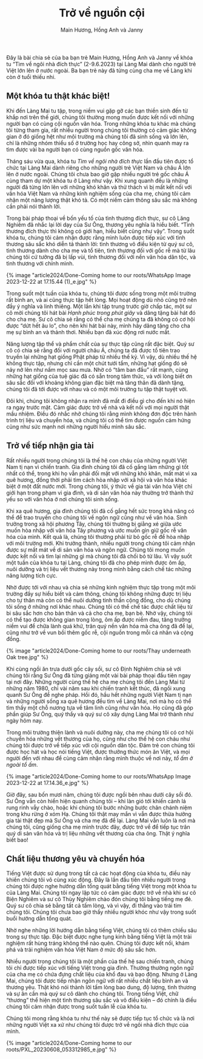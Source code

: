 ﻿---
title: Trở về nguồn cội
author: Main Hương, Hồng Anh và Janny
---

<!-- https://plumvillage.org/articles/coming-home-to-our-roots -->

<p class="editors-preface">Đây là bài chia sẻ của ba bạn trẻ Main Hương, Hồng Anh và Janny về khóa tu “Tìm về ngôi nhà đích thực” (2-9.6.2023) tại Làng Mai dành cho người trẻ Việt lớn lên ở nước ngoài. Ba bạn trẻ này đã từng cùng cha mẹ về Làng khi còn ở tuổi thiếu nhi.</p>

## Một khóa tu thật khác biệt!

Khi đến Làng Mai tu tập, trong niềm vui gặp gỡ các bạn thiền sinh đến từ khắp nơi trên thế giới, chúng tôi thường mong muốn được kết nối với những người bạn có cùng cội nguồn văn hóa. Trong những khóa tu khác mà chúng tôi từng tham gia, rất nhiều người trong chúng tôi thường có cảm giác không gian ở đó giống hệt như môi trường mà chúng tôi đã sinh sống và lớn lên, chỉ là những nhóm thiểu số ở trường học hay công sở, nhìn quanh may ra tìm được vài ba người bạn có cùng nguồn gốc văn hóa.

Tháng sáu vừa qua, khóa tu *Tìm về ngôi nhà đích thực* lần đầu tiên được tổ chức tại Làng Mai dành riêng cho những người trẻ Việt Nam và châu Á lớn lên ở nước ngoài. Chúng tôi chưa bao giờ gặp nhiều người trẻ gốc châu Á cùng tham dự một khóa tu ở Làng như vậy. Khi xung quanh đều là những người đã từng lớn lên với những khó khăn và thử thách vì bị mất kết nối với văn hóa Việt Nam và những kinh nghiệm sống của cha mẹ, chúng tôi cảm nhận một năng lượng thật khó tả. Có một niềm cảm thông sâu sắc mà không cần phải nói thành lời. 

Trong bài pháp thoại về bốn yếu tố của tình thương đích thực, sư cô Lăng Nghiêm đã nhắc lại lời dạy của Sư Ông, thương yêu nghĩa là hiểu biết. “Tình thương đích thực thì không có giới hạn, hiểu biết cũng như vậy”. Trong suốt khóa tu, chúng tôi cảm nhận được rằng mình luôn được tiếp xúc với tình thương sâu sắc khó diễn tả thành lời: tình thương vô điều kiện từ quý sư cô, tình thương dành cho cha mẹ và tổ tiên, tình thương đối với gốc rễ mà từ lâu chúng tôi cứ tưởng đã bị lấp vùi, tình thương đối với nền văn hóa dân tộc, và tình thương với chính mình.

<div class="removeTopMarginInFollowingElem"></div>

{% image "article2024/Done-Coming home to our roots/WhatsApp Image 2023-12-22 at 17.15.44 (1)_e.jpg" %}

Trong suốt một tuần của khóa tu, chúng tôi được sống trong một môi trường rất bình an, và ai cũng thực tập hết lòng. Mọi hoạt động dù nhỏ cũng trở nên đầy ý nghĩa và linh thiêng. Một lần khi tập trung trước giờ chấp tác, một sư cô mời chúng tôi hát bài *Hạnh phúc trong phút giây* và dâng tặng bài hát đó cho cha mẹ. Sư cô chia sẻ rằng có thể cha mẹ chúng ta đã không có cơ hội được “dứt hết âu lo”, cho nên khi hát bài này, mình hãy dâng tặng cho cha mẹ sự bình an và thảnh thơi. Nhiều bạn đã xúc động rơi nước mắt. 

Năng lượng tập thể và phẩm chất của sự thực tập cũng rất đặc biệt. Quý sư cô có chia sẻ rằng đối với người châu Á, chúng ta đã được tổ tiên trao truyền lại những hạt giống Phật pháp từ nhiều thế kỷ. Vì vậy, dù nhiều thế hệ không thực tập, nhưng chỉ cần một chút tưới tẩm, những hạt giống đó sẽ nảy nở lên như nấm mọc sau mưa. Nhờ có “tâm ban đầu” rất mạnh, cùng những hạt giống của tuệ giác đã có sẵn trong tâm thức, và với lòng biết ơn sâu sắc đối với khoảng không gian đặc biệt mà tăng thân đã dành tặng, chúng tôi đã tới được với nhau và có một môi trường tu tập thật tuyệt vời.

Đôi khi, chúng tôi không nhận ra mình đã mất đi điều gì cho đến khi nó hiện ra ngay trước mặt. Cảm giác được trở về nhà và kết nối với mọi người thật mầu nhiệm. Điều đó nhắc nhở chúng tôi rằng mình không đơn độc trên hành trình trị liệu và chuyển hóa, và chúng tôi có thể tìm được nguồn cảm hứng cũng như sức mạnh nơi những người hiểu mình sâu sắc.

## Trở về tiếp nhận gia tài

Rất nhiều người trong chúng tôi là thế hệ con cháu của những người Việt Nam tị nạn vì chiến tranh. Gia đình chúng tôi đã cố gắng làm những gì tốt nhất có thể, trong khi họ vẫn phải đối mặt với những khó khăn, mất mát vì xa quê hương, đồng thời phải tìm cách hòa nhập với xã hội và văn hóa khác biệt ở một đất nước mới. Trong chúng tôi, ý thức về gia tài văn hóa Việt chỉ giới hạn trong phạm vi gia đình, và di sản văn hóa này thường trở thành thứ yếu so với văn hóa ở nơi chúng tôi sinh sống.

Khi xa quê hương, gia đình chúng tôi đã cố gắng hết sức trong khả năng có thể để trao truyền cho chúng tôi về ngôn ngữ cũng như về văn hóa. Sinh trưởng trong xã hội phương Tây, chúng tôi thường bị giằng xé giữa ước muốn hòa nhập với văn hóa Tây phương và ước muốn gìn giữ gốc rễ văn hóa của mình. Kết quả là, chúng tôi thường phải từ bỏ gốc rễ để hòa nhập với môi trường mới. Khi trưởng thành, nhiều người trong chúng tôi cảm nhận được sự mất mát về di sản văn hóa và ngôn ngữ. Chúng tôi mong muốn được kết nối và tìm lại những gì mà chúng tôi đã chối bỏ từ lâu. Vì vậy suốt một tuần của khóa tu tại Làng, chúng tôi đã cho phép mình được ôm ấp, nuôi dưỡng và trị liệu vết thương này trong mình bằng cách chế tác những năng lượng tích cực. 

Nhờ được tới với nhau và chia sẻ những kinh nghiệm thực tập trong một môi trường đầy sự hiểu biết và cảm thông, chúng tôi không những được trị liệu cho tự thân mà còn có thể nuôi dưỡng tinh thần cộng đồng, cho dù chúng tôi sống ở những nơi khác nhau. Chúng tôi có thể chế tác được chất liệu từ bi sâu sắc hơn cho bản thân và cả cho cha mẹ, bạn bè. Nhờ vậy, chúng tôi có thể tạo được không gian trong lòng, ôm ấp được niềm đau, tăng trưởng niềm vui để chữa lành quá khứ, trân quý nền văn hóa mà cha ông đã để lại, cũng như trở về vun bồi thêm gốc rễ, cội nguồn trong mỗi cá nhân và cộng đồng.

{% image "article2024/Done-Coming home to our roots/Thay underneath Oak tree.jpg" %}

Khi cùng ngồi ăn trưa dưới gốc cây sồi, sư cô Định Nghiêm chia sẻ với chúng tôi rằng Sư Ông đã từng giảng một vài bài pháp thoại đầu tiên ngay tại nơi đây. Những người cùng thế hệ cha mẹ chúng tôi đến Làng Mai từ những năm 1980, chỉ vài năm sau khi chiến tranh kết thúc, đã ngồi xung quanh Sư Ông để nghe pháp. Hồi đó, hầu hết những người Việt Nam tị nạn và những người sống xa quê hương đều tìm về Làng Mai, nơi mà họ có thể tìm thấy một chỗ nương tựa về tâm linh cũng như văn hóa. Họ cũng đã góp phần giúp Sư Ông, quý thầy và quý sư cô xây dựng Làng Mai trở thành như ngày hôm nay.

Trong môi trường thiện lành và nuôi dưỡng này, cha mẹ chúng tôi có cơ hội chuyển hóa những vết thương của họ, cũng như cho thế hệ con cháu như chúng tôi được trở về tiếp xúc với cội nguồn dân tộc. Đám trẻ con chúng tôi được học hát và học nói tiếng Việt, được thưởng thức món ăn Việt, và mọi người đến với nhau để cùng cảm nhận rằng mình thuộc về nơi này, *tổ ấm ở ngoài tổ ấm*. 

{% image "article2024/Done-Coming home to our roots/WhatsApp Image 2023-12-22 at 17.14.36_e.jpg" %}

Giờ đây, sau bốn mươi năm, chúng tôi được ngồi bên nhau dưới cây sồi đó. Sư Ông vẫn còn hiển hiện quanh chúng tôi – khi làn gió tới khiến cành lá rung rinh vẫy chào, hoặc khi chúng tôi bước những bước chân chánh niệm trong khu rừng ở xóm Hạ. Chúng tôi thật may mắn vì vẫn được thừa hưởng gia tài thật đẹp mà Sư Ông và cha mẹ đã để lại. Làng Mai vẫn luôn là nơi mà chúng tôi, cũng giống cha mẹ mình trước đây, được trở về để tiếp tục trân quý di sản văn hóa và trị liệu những vết thương của cha ông. Thật ý nghĩa biết bao!

## Chất liệu thương yêu và chuyển hóa

Tiếng Việt được sử dụng trong tất cả các hoạt động của khóa tu, điều này khiến chúng tôi vô cùng xúc động. Đây là lần đầu tiên nhiều người trong chúng tôi được nghe hướng dẫn tổng quát bằng tiếng Việt trong một khóa tu của Làng Mai. Chúng tôi ngay lập tức có cảm giác được trở về nhà khi sư cô Biện Nghiêm và sư cô Thùy Nghiêm chào đón chúng tôi bằng tiếng mẹ đẻ. Quý sư cô chia sẻ bằng tất cả tấm lòng, và vì vậy, đi thẳng vào trái tim chúng tôi. Chúng tôi chưa bao giờ thấy nhiều người khóc như vậy trong suốt buổi hướng dẫn tổng quát.

Nhờ nghe những lời hướng dẫn bằng tiếng Việt, chúng tôi có thêm chiều sâu trong sự thực tập. Đặc biệt được nghe tụng kinh bằng tiếng Việt là một trải nghiệm rất hùng tráng không thể nào quên. Chúng tôi được kết nối, khám phá và trải nghiệm văn hóa Việt Nam ở mức độ sâu sắc hơn.

Nhiều người trong chúng tôi là một phần của thế hệ sau chiến tranh, chúng tôi chỉ được tiếp xúc với tiếng Việt trong gia đình. Thường thường ngôn ngữ của cha mẹ có chứa đựng chất liệu của khổ đau và bạo động. Nhưng ở Làng Mai, chúng tôi được tiếp nhận ngôn ngữ với rất nhiều chất liệu bình an và thương yêu. Thật khó nói thành lời tấm lòng bao dung, độ lượng, tình thương và sự ân cần mà quý sư cô dành cho chúng tôi. Trong tiếng Việt, chữ “thương” thể hiện một tình thương sâu sắc và vô điều kiện – đó chính là điều chúng tôi cảm nhận được trong suốt tuần lễ của khóa tu.

Chúng tôi mong rằng khóa tu như thế này sẽ được tiếp tục tổ chức và là nơi những người Việt xa xứ như chúng tôi được trở về ngôi nhà đích thực của mình.

<div class="article-end"><div>

{% image "article2024/Done-Coming home to our roots/PXL_20230608_053312985_e.jpg" %}